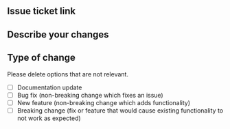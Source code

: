 ## Issue ticket link

## Describe your changes

## Type of change

Please delete options that are not relevant.

- [ ] Documentation update
- [ ] Bug fix (non-breaking change which fixes an issue)
- [ ] New feature (non-breaking change which adds functionality)
- [ ] Breaking change (fix or feature that would cause existing functionality to not work as expected)

